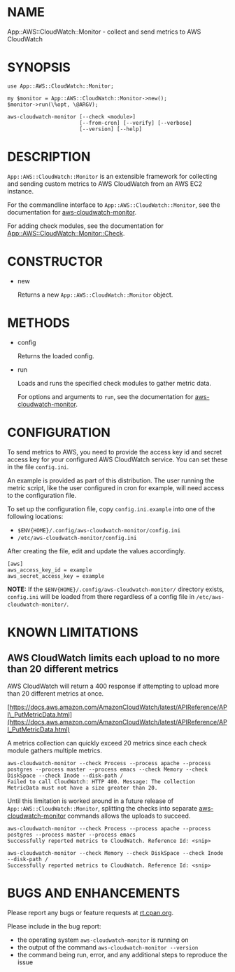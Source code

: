 # NAME

App::AWS::CloudWatch::Monitor - collect and send metrics to AWS CloudWatch

# SYNOPSIS

    use App::AWS::CloudWatch::Monitor;

    my $monitor = App::AWS::CloudWatch::Monitor->new();
    $monitor->run(\%opt, \@ARGV);

    aws-cloudwatch-monitor [--check <module>]
                           [--from-cron] [--verify] [--verbose]
                           [--version] [--help]

# DESCRIPTION

`App::AWS::CloudWatch::Monitor` is an extensible framework for collecting and sending custom metrics to AWS CloudWatch from an AWS EC2 instance.

For the commandline interface to `App::AWS::CloudWatch::Monitor`, see the documentation for [aws-cloudwatch-monitor](https://metacpan.org/pod/aws-cloudwatch-monitor).

For adding check modules, see the documentation for [App::AWS::CloudWatch::Monitor::Check](https://metacpan.org/pod/App::AWS::CloudWatch::Monitor::Check).

# CONSTRUCTOR

- new

    Returns a new `App::AWS::CloudWatch::Monitor` object.

# METHODS

- config

    Returns the loaded config.

- run

    Loads and runs the specified check modules to gather metric data.

    For options and arguments to `run`, see the documentation for [aws-cloudwatch-monitor](https://metacpan.org/pod/aws-cloudwatch-monitor).

# CONFIGURATION

To send metrics to AWS, you need to provide the access key id and secret access key for your configured AWS CloudWatch service.  You can set these in the file `config.ini`.

An example is provided as part of this distribution.  The user running the metric script, like the user configured in cron for example, will need access to the configuration file.

To set up the configuration file, copy `config.ini.example` into one of the following locations:

- `$ENV{HOME}/.config/aws-cloudwatch-monitor/config.ini`
- `/etc/aws-cloudwatch-monitor/config.ini`

After creating the file, edit and update the values accordingly.

    [aws]
    aws_access_key_id = example
    aws_secret_access_key = example

**NOTE:** If the `$ENV{HOME}/.config/aws-cloudwatch-monitor/` directory exists, `config.ini` will be loaded from there regardless of a config file in `/etc/aws-cloudwatch-monitor/`.

# KNOWN LIMITATIONS

## AWS CloudWatch limits each upload to no more than 20 different metrics

AWS CloudWatch will return a 400 response if attempting to upload more than 20 different metrics at once.

[https://docs.aws.amazon.com/AmazonCloudWatch/latest/APIReference/API\_PutMetricData.html](https://docs.aws.amazon.com/AmazonCloudWatch/latest/APIReference/API_PutMetricData.html)

A metrics collection can quickly exceed 20 metrics since each check module gathers multiple metrics.

    aws-cloudwatch-monitor --check Process --process apache --process postgres --process master --process emacs --check Memory --check DiskSpace --check Inode --disk-path /
    Failed to call CloudWatch: HTTP 400. Message: The collection MetricData must not have a size greater than 20.

Until this limitation is worked around in a future release of `App::AWS::CloudWatch::Monitor`, splitting the checks into separate [aws-cloudwatch-monitor](https://metacpan.org/pod/aws-cloudwatch-monitor) commands allows the uploads to succeed.

    aws-cloudwatch-monitor --check Process --process apache --process postgres --process master --process emacs
    Successfully reported metrics to CloudWatch. Reference Id: <snip>

    aws-cloudwatch-monitor --check Memory --check DiskSpace --check Inode --disk-path /
    Successfully reported metrics to CloudWatch. Reference Id: <snip>

# BUGS AND ENHANCEMENTS

Please report any bugs or feature requests at [rt.cpan.org](https://rt.cpan.org/Public/Dist/Display.html?Name=App-AWS-CloudWatch-Monitor).

Please include in the bug report:

- the operating system `aws-cloudwatch-monitor` is running on
- the output of the command `aws-cloudwatch-monitor --version`
- the command being run, error, and any additional steps to reproduce the issue
